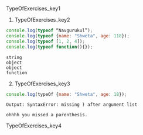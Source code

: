 TypeOfExercises_key1


1. TypeOfExercises_key2
```javascript
console.log(typeof “Navgurukul”); 
console.log(typeof {name: "Shweta", age: 118});
console.log(typeof [1, 2, 4]); 
console.log(typeof function(){});
```
```solution
string
object
object
function
```

2. TypeOfExercises_key3
```javascript
console.log(typeOf {name: "Shweta", age: 18});
```
```solution
Output: SyntaxError: missing ) after argument list

ohhhh you missed a parenthesis.
```


TypeOfExercises_key4